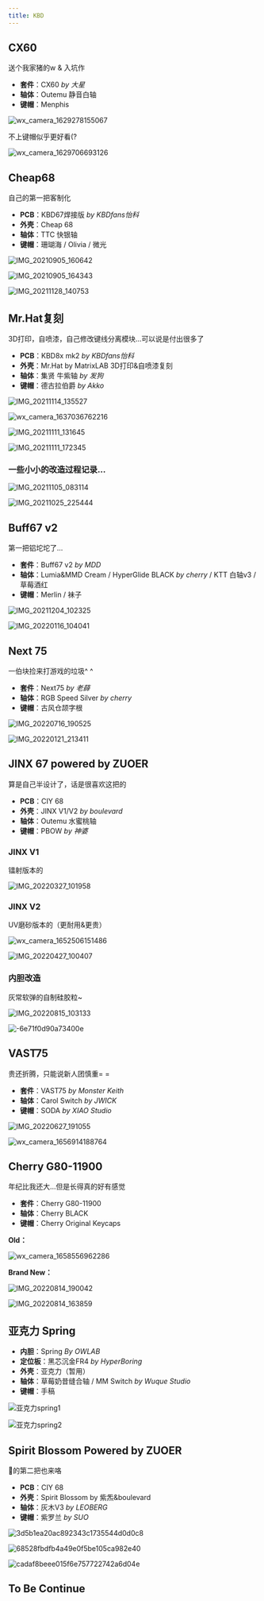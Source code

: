 ```yaml
---
title: KBD
---
```


## CX60

送个我家猪的w & 入坑作

- **套件**：CX60 *by 大星*
- **轴体**：Outemu 静音白轴
- **键帽**：Menphis

![wx_camera_1629278155067](/source/_posts/KBD/wx_camera_1629278155067.jpg)

不上键帽似乎更好看(?

![wx_camera_1629706693126](./KBD/wx_camera_1629706693126.jpg)

## Cheap68

自己的第一把客制化

- **PCB**：KBD67焊接版 *by KBDfans怡科*
- **外壳**：Cheap 68
- **轴体**：TTC 快银轴
- **键帽**：珊瑚海 / Olivia / 微光

![IMG_20210905_160642](KBD/IMG_20210905_160642.jpg)

![IMG_20210905_164343](IMG_20210905_164343.jpg)

![IMG_20211128_140753](./KBD/IMG_20211128_140753.jpg)

## Mr.Hat复刻

3D打印，自喷漆，自己修改键线分离模块...可以说是付出很多了

- **PCB**：KBD8x mk2 *by KBDfans怡科*
- **外壳**：Mr.Hat by MatrixLAB 3D打印&自喷漆复刻
- **轴体**：集贤 牛紫轴 *by 发狗*
- **键帽**：德古拉伯爵 *by Akko*

![IMG_20211114_135527](/KBD/IMG_20211114_135527.jpg)

![wx_camera_1637036762216](./KBD/wx_camera_1637036762216.jpg)

![IMG_20211111_131645](./KBD/IMG_20211111_131645.jpg)

![IMG_20211111_172345](./KBD/IMG_20211111_172345.jpg)

### 一些小小的改造过程记录...

![IMG_20211105_083114](./KBD/IMG_20211105_083114.jpg)

![IMG_20211025_225444](./KBD/IMG_20211025_225444.jpg)

## Buff67 v2

第一把铝坨坨了...

- **套件**：Buff67 v2 *by MDD*
- **轴体**：Lumia&MMD Cream / HyperGlide BLACK *by cherry* / KTT 白轴v3 / 草莓酒红
- **键帽**：Merlin / 袜子

![IMG_20211204_102325](./KBD/IMG_20211204_102325.jpg)

![IMG_20220116_104041](./KBD/IMG_20220116_104041.jpg)

## Next 75

一伯块捡来打游戏的垃圾^ ^

- **套件**：Next75 *by 老薛*
- **轴体**：RGB Speed Silver *by cherry*
- **键帽**：古风仓颉字根

![IMG_20220716_190525](./KBD/IMG_20220716_190525.jpg)

![IMG_20220121_213411](./KBD/IMG_20220121_213411.jpg)

## JINX 67 powered by ZUOER

算是自己半设计了，话是很喜欢这把的

- **PCB**：CIY 68
- **外壳**：JINX V1/V2 *by boulevard*
- **轴体**：Outemu 水蜜桃轴
- **键帽**：PBOW *by 神婆*

### JINX V1

镭射版本的

![IMG_20220327_101958](./KBD/IMG_20220327_101958.jpg)

### JINX V2

UV磨砂版本的（更耐用&更贵）

![wx_camera_1652506151486](./KBD/wx_camera_1652506151486.jpg)

![IMG_20220427_100407](./KBD/IMG_20220427_100407.jpg)

### 内胆改造

灰常软弹的自制硅胶粒~

![IMG_20220815_103133](./KBD/IMG_20220815_103133.jpg)

![-6e71f0d90a73400e](./KBD/-6e71f0d90a73400e.jpg)

## VAST75

贵还折腾，只能说新人团慎重= =

- **套件**：VAST75 *by Monster Keith*
- **轴体**：Carol Switch *by JWICK*
- **键帽**：SODA *by XIAO Studio*

![IMG_20220627_191055](./KBD/IMG_20220627_191055.jpg)

![wx_camera_1656914188764](./KBD/wx_camera_1656914188764.jpg)

## Cherry G80-11900

年纪比我还大...但是长得真的好有感觉

- **套件**：Cherry G80-11900
- **轴体**：Cherry BLACK
- **键帽**：Cherry Original Keycaps

**Old：**

![wx_camera_1658556962286](./KBD/wx_camera_1658556962286.jpg)

**Brand New：**

![IMG_20220814_190042](./KBD/IMG_20220814_190042.jpg)

![IMG_20220814_163859](./KBD/IMG_20220814_163859.jpg)

## 亚克力 Spring

- **内胆**：Spring *By OWLAB*
- **定位板**：黑芯沉金FR4 *by HyperBoring*
- **外壳**：亚克力（暂用）
- **轴体**：草莓奶昔缝合轴 / MM Switch *by Wuque Studio*
- **键帽**：手稿

![亚克力spring1](./KBD/亚克力spring1.jpg)

![亚克力spring2](./KBD/亚克力spring2.jpg)

## Spirit Blossom Powered by ZUOER

🐽的第二把也来咯

- **PCB**：CIY 68
- **外壳**：Spirit Blossom by 紫炁&boulevard
- **轴体**：灰木V3 *by LEOBERG*
- **键帽**：紫罗兰 *by SUO*

![3d5b1ea20ac892343c1735544d0d0c8](./KBD/3d5b1ea20ac892343c1735544d0d0c8.jpg)

![68528fbdfb4a49e0f5be105ca982e40](./KBD/68528fbdfb4a49e0f5be105ca982e40.jpg)

![cadaf8beee015f6e757722742a6d04e](./KBD/cadaf8beee015f6e757722742a6d04e.jpg)

## To Be Continue